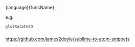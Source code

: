 <!-- README.md -->


{language}{funcName}

e.g.
```
glslRotate2D
```



### 
https://github.com/james2doyle/sublime-to-atom-snippets